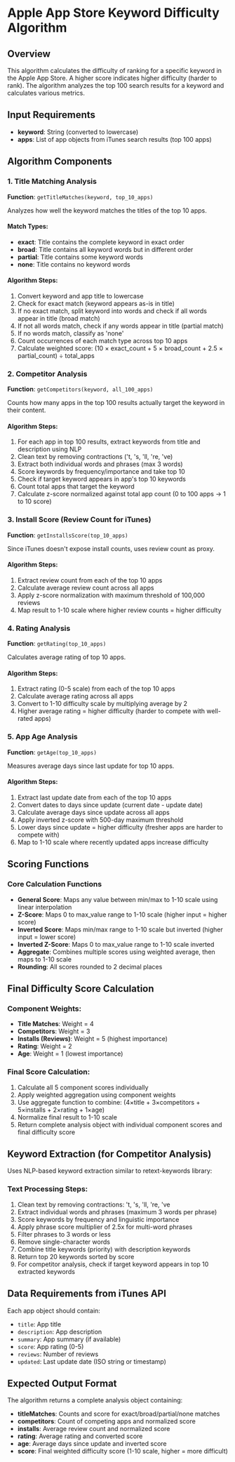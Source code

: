 # Apple App Store Keyword Difficulty Algorithm

## Overview
This algorithm calculates the difficulty of ranking for a specific keyword in the Apple App Store. A higher score indicates higher difficulty (harder to rank). The algorithm analyzes the top 100 search results for a keyword and calculates various metrics.

## Input Requirements
- **keyword**: String (converted to lowercase)
- **apps**: List of app objects from iTunes search results (top 100 apps)

## Algorithm Components

### 1. Title Matching Analysis
**Function**: `getTitleMatches(keyword, top_10_apps)`

Analyzes how well the keyword matches the titles of the top 10 apps.

#### Match Types:
- **exact**: Title contains the complete keyword in exact order
- **broad**: Title contains all keyword words but in different order  
- **partial**: Title contains some keyword words
- **none**: Title contains no keyword words

#### Algorithm Steps:
1. Convert keyword and app title to lowercase
2. Check for exact match (keyword appears as-is in title)
3. If no exact match, split keyword into words and check if all words appear in title (broad match)
4. If not all words match, check if any words appear in title (partial match)
5. If no words match, classify as 'none'
6. Count occurrences of each match type across top 10 apps
7. Calculate weighted score: (10 × exact_count + 5 × broad_count + 2.5 × partial_count) ÷ total_apps

### 2. Competitor Analysis
**Function**: `getCompetitors(keyword, all_100_apps)`

Counts how many apps in the top 100 results actually target the keyword in their content.

#### Algorithm Steps:
1. For each app in top 100 results, extract keywords from title and description using NLP
2. Clean text by removing contractions ('t, 's, 'll, 're, 've)
3. Extract both individual words and phrases (max 3 words)
4. Score keywords by frequency/importance and take top 10
5. Check if target keyword appears in app's top 10 keywords
6. Count total apps that target the keyword
7. Calculate z-score normalized against total app count (0 to 100 apps → 1 to 10 score)

### 3. Install Score (Review Count for iTunes)
**Function**: `getInstallsScore(top_10_apps)`

Since iTunes doesn't expose install counts, uses review count as proxy.

#### Algorithm Steps:
1. Extract review count from each of the top 10 apps
2. Calculate average review count across all apps
3. Apply z-score normalization with maximum threshold of 100,000 reviews
4. Map result to 1-10 scale where higher review counts = higher difficulty

### 4. Rating Analysis
**Function**: `getRating(top_10_apps)`

Calculates average rating of top 10 apps.

#### Algorithm Steps:
1. Extract rating (0-5 scale) from each of the top 10 apps
2. Calculate average rating across all apps
3. Convert to 1-10 difficulty scale by multiplying average by 2
4. Higher average rating = higher difficulty (harder to compete with well-rated apps)

### 5. App Age Analysis
**Function**: `getAge(top_10_apps)`

Measures average days since last update for top 10 apps.

#### Algorithm Steps:
1. Extract last update date from each of the top 10 apps
2. Convert dates to days since update (current date - update date)
3. Calculate average days since update across all apps
4. Apply inverted z-score with 500-day maximum threshold
5. Lower days since update = higher difficulty (fresher apps are harder to compete with)
6. Map to 1-10 scale where recently updated apps increase difficulty

## Scoring Functions

### Core Calculation Functions
- **General Score**: Maps any value between min/max to 1-10 scale using linear interpolation
- **Z-Score**: Maps 0 to max_value range to 1-10 scale (higher input = higher score)
- **Inverted Score**: Maps min/max range to 1-10 scale but inverted (higher input = lower score)
- **Inverted Z-Score**: Maps 0 to max_value range to 1-10 scale inverted
- **Aggregate**: Combines multiple scores using weighted average, then maps to 1-10 scale
- **Rounding**: All scores rounded to 2 decimal places

## Final Difficulty Score Calculation

### Component Weights:
- **Title Matches**: Weight = 4
- **Competitors**: Weight = 3  
- **Installs (Reviews)**: Weight = 5 (highest importance)
- **Rating**: Weight = 2
- **Age**: Weight = 1 (lowest importance)

### Final Score Calculation:
1. Calculate all 5 component scores individually
2. Apply weighted aggregation using component weights
3. Use aggregate function to combine: (4×title + 3×competitors + 5×installs + 2×rating + 1×age)
4. Normalize final result to 1-10 scale
5. Return complete analysis object with individual component scores and final difficulty score

## Keyword Extraction (for Competitor Analysis)

Uses NLP-based keyword extraction similar to retext-keywords library:

### Text Processing Steps:
1. Clean text by removing contractions: 't, 's, 'll, 're, 've
2. Extract individual words and phrases (maximum 3 words per phrase)
3. Score keywords by frequency and linguistic importance
4. Apply phrase score multiplier of 2.5x for multi-word phrases
5. Filter phrases to 3 words or less
6. Remove single-character words
7. Combine title keywords (priority) with description keywords
8. Return top 20 keywords sorted by score
9. For competitor analysis, check if target keyword appears in top 10 extracted keywords

## Data Requirements from iTunes API

Each app object should contain:
- `title`: App title
- `description`: App description  
- `summary`: App summary (if available)
- `score`: App rating (0-5)
- `reviews`: Number of reviews
- `updated`: Last update date (ISO string or timestamp)

## Expected Output Format

The algorithm returns a complete analysis object containing:
- **titleMatches**: Counts and score for exact/broad/partial/none matches
- **competitors**: Count of competing apps and normalized score
- **installs**: Average review count and normalized score
- **rating**: Average rating and converted score
- **age**: Average days since update and inverted score
- **score**: Final weighted difficulty score (1-10 scale, higher = more difficult)